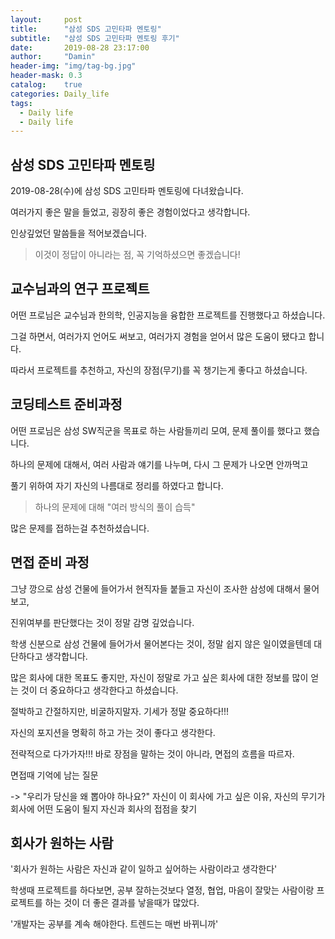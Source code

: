 ```yaml
---
layout:     post
title:      "삼성 SDS 고민타파 멘토링"
subtitle:   "삼성 SDS 고민타파 멘토링 후기"
date:       2019-08-28 23:17:00
author:     "Damin"
header-img: "img/tag-bg.jpg"
header-mask: 0.3
catalog:    true
categories: Daily_life
tags:
  - Daily life
  - Daily life
---
```


## 삼성 SDS 고민타파 멘토링

2019-08-28(수)에 삼성 SDS 고민타파 멘토링에 다녀왔습니다.

여러가지 좋은 말을 들었고, 굉장히 좋은 경험이었다고 생각합니다.

인상깊었던 말씀들을 적어보겠습니다.

> 이것이 정답이 아니라는 점, 꼭 기억하셨으면 좋겠습니다!

## 교수님과의 연구 프로젝트

어떤 프로님은 교수님과 한의학, 인공지능을 융합한 프로젝트를 진행했다고 하셨습니다.

그걸 하면서, 여러가지 언어도 써보고, 여러가지 경험을 얻어서 많은 도움이 됐다고 합니다.

따라서 프로젝트를 추천하고, 자신의 장점(무기)를 꼭 챙기는게 좋다고 하셨습니다.

## 코딩테스트 준비과정

어떤 프로님은 삼성 SW직군을 목표로 하는 사람들끼리 모여, 문제 풀이를 했다고 했습니다.

하나의 문제에 대해서, 여러 사람과 얘기를 나누며, 다시 그 문제가 나오면 안까먹고

풀기 위하여 자기 자신의 나름대로 정리를 하였다고 합니다.

> 하나의 문제에 대해 "여러 방식의 풀이 습득"

많은 문제를 접하는걸 추천하셨습니다.

## 면접 준비 과정

그냥 깡으로 삼성 건물에 들어가서 현직자들 붙들고 자신이 조사한 삼성에 대해서 물어보고,

진위여부를 판단했다는 것이 정말 감명 깊었습니다.
 
학생 신분으로 삼성 건물에 들어가서 물어본다는 것이, 정말 쉽지 않은 일이였을텐데 대단하다고 생각합니다.

많은 회사에 대한 목표도 좋지만, 자신이 정말로 가고 싶은 회사에 대한 정보를 많이 얻는 것이 더 중요하다고 생각한다고 하셨습니다.

절박하고 간절하지만, 비굴하지말자. 기세가 정말 중요하다!!!

자신의 포지션을 명확히 하고 가는 것이 좋다고 생각한다.

전략적으로 다가가자!!! 바로 장점을 말하는 것이 아니라, 면접의 흐름을 따르자.

면접때 기억에 남는 질문

-> "우리가 당신을 왜 뽑아야 하나요?"
	    자신이 이 회사에 가고 싶은 이유,
	    자신의 무기가 회사에 어떤 도움이 될지
	    자신과 회사의 접점을 찾기

## 회사가 원하는 사람

'회사가 원하는 사람은 자신과 같이 일하고 싶어하는 사람이라고 생각한다'

학생때 프로젝트를 하다보면, 공부 잘하는것보다 열정, 협업, 마음이 잘맞는 사람이랑 프로젝트를 하는 것이
더 좋은 결과를 낳을때가 많았다.

'개발자는 공부를 계속 해야한다. 트렌드는 매번 바뀌니까'
